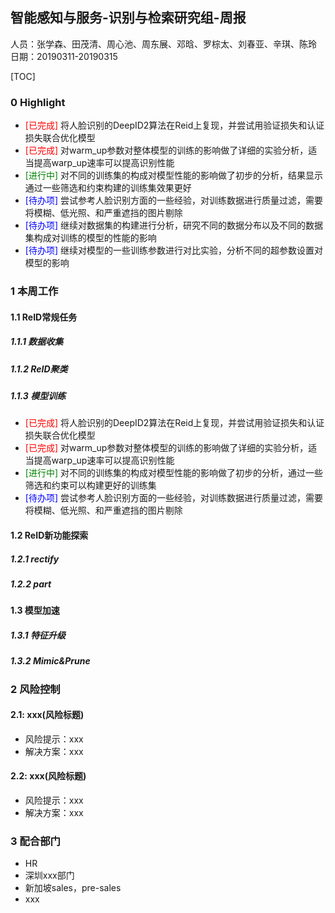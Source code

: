 ## 智能感知与服务-识别与检索研究组-周报

人员：张学森、田茂清、周心池、周东展、邓晗、罗棕太、刘春亚、辛琪、陈玲
日期：20190311-20190315

[TOC]

### 0 Highlight

- <span style="color:red">[已完成]</span> 将人脸识别的DeepID2算法在Reid上复现，并尝试用验证损失和认证损失联合优化模型
- <span style="color:red">[已完成]</span> 对warm_up参数对整体模型的训练的影响做了详细的实验分析，适当提高warp_up速率可以提高识别性能
- <span style="color:green">[进行中]</span> 对不同的训练集的构成对模型性能的影响做了初步的分析，结果显示通过一些筛选和约束构建的训练集效果更好
- <span style="color:blue">[待办项]</span> 尝试参考人脸识别方面的一些经验，对训练数据进行质量过滤，需要将模糊、低光照、和严重遮挡的图片剔除
- <span style="color:blue">[待办项]</span> 继续对数据集的构建进行分析，研究不同的数据分布以及不同的数据集构成对训练的模型的性能的影响
- <span style="color:blue">[待办项]</span> 继续对模型的一些训练参数进行对比实验，分析不同的超参数设置对模型的影响

### 1 本周工作

#### 1.1 ReID常规任务

##### 1.1.1 数据收集

##### 1.1.2 ReID聚类

##### 1.1.3 模型训练
- <span style="color:red">[已完成]</span> 将人脸识别的DeepID2算法在Reid上复现，并尝试用验证损失和认证损失联合优化模型
- <span style="color:red">[已完成]</span> 对warm_up参数对整体模型的训练的影响做了详细的实验分析，适当提高warp_up速率可以提高识别性能
- <span style="color:green">[进行中]</span> 对不同的训练集的构成对模型性能的影响做了初步的分析，通过一些筛选和约束可以构建更好的训练集
- <span style="color:blue">[待办项]</span> 尝试参考人脸识别方面的一些经验，对训练数据进行质量过滤，需要将模糊、低光照、和严重遮挡的图片剔除

#### 1.2 ReID新功能探索
##### 1.2.1 rectify

##### 1.2.2 part



#### 1.3 模型加速
##### 1.3.1 特征升级


##### 1.3.2 Mimic&Prune




### 2 风险控制

#### 2.1: xxx(风险标题)
- 风险提示：xxx
- 解决方案：xxx
#### 2.2: xxx(风险标题)
- 风险提示：xxx
- 解决方案：xxx



### 3 配合部门
- HR
- 深圳xxx部门
- 新加坡sales，pre-sales
- xxx
